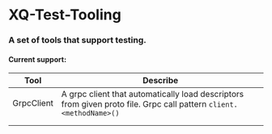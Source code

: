 # XQ-Test-Tooling

### A set of tools that support testing.

#### Current support:

| Tool       | Describe                                                                                                           |
| ---------- | ------------------------------------------------------------------------------------------------------------------ |
| GrpcClient | A grpc client that automatically load descriptors from given proto file. Grpc call pattern `client.<methodName>()` |
|            |                                                                                                                    |
|            |                                                                                                                    |
